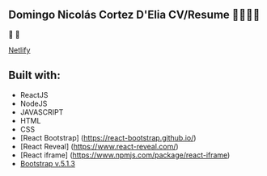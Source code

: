 ## Domingo Nicolás Cortez D'Elia CV/Resume 👩‍💻👩‍💻

🔗 🔗

[Netlify](https://cvnicolascortezdelia.netlify.app/)

## Built with:

- ReactJS
- NodeJS
- JAVASCRIPT
- HTML
- CSS
- [React Bootstrap] (https://react-bootstrap.github.io/)
- [React Reveal] (https://www.react-reveal.com/)
- [React iframe] (https://www.npmjs.com/package/react-iframe)
- [Bootstrap v.5.1.3](https://getbootstrap.com/)

